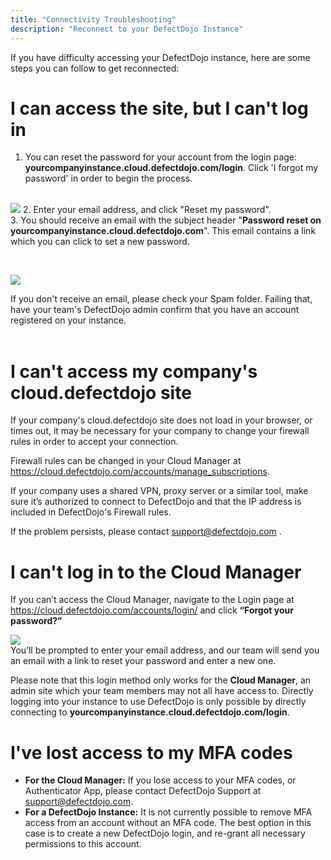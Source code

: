 ```yaml
---
title: "Connectivity Troubleshooting"
description: "Reconnect to your DefectDojo Instance"
---
```


If you have difficulty accessing your DefectDojo instance, here are some steps you can follow to get reconnected:



# **I can access the site, but I can't log in**


1. You can reset the password for your account from the login page: **yourcompanyinstance.cloud.defectdojo.com/login**. Click 'I forgot my password' in order to begin the process.  
​


![](https://downloads.intercomcdn.com/i/o/867662528/dbd2358b981f856e7f624c01/Screenshot+2023-10-30+at+2.06.03+PM.png?expires=1729720800&signature=cd15a929f169cf01783a6ed6c5e5d2808896ff64299b8cc14df0c09fd5307d72&req=fCYgEM98mINXFb4f3HP0gO6jJd9YIsKGdFgO9HgVqQpav8SNveR7J%2BvC8rys%0A5d8%3D%0A)
2. Enter your email address, and click "Reset my password".  
​
3. You should receive an email with the subject header "**Password reset on yourcompanyinstance.cloud.defectdojo.com**". This email contains a link which you can click to set a new password.  
  
​


![](https://downloads.intercomcdn.com/i/o/867664555/cef20544226f5012b4251ea6/Screenshot+2023-10-30+at+2.07.01+PM.png?expires=1729720800&signature=c40a92e6ec5c8c66de22e14b50f0d6a94c4b9eecf39ebefae7da739194efb44f&req=fCYgEM96mIRaFb4f3HP0gH1b%2F68jdpPBfLFZTfDo%2FQdLZvSWWjFM6I7jc5Gz%0AEbA%3D%0A)


If you don't receive an email, please check your Spam folder. Failing that, have your team's DefectDojo admin confirm that you have an account registered on your instance.  
​



# **I can't access my company's cloud.defectdojo site**


If your company's cloud.defectdojo site does not load in your browser, or times out, it may be necessary for your company to change your firewall rules in order to accept your connection.



Firewall rules can be changed in your Cloud Manager at <https://cloud.defectdojo.com/accounts/manage_subscriptions>.



If your company uses a shared VPN, proxy server or a similar tool, make sure it’s authorized to connect to DefectDojo and that the IP address is included in DefectDojo's Firewall rules.



If the problem persists, please contact [support@defectdojo.com](mailto:support@defectdojo.com) .




# **I can't log in to the Cloud Manager**


If you can’t access the Cloud Manager, navigate to the Login page at <https://cloud.defectdojo.com/accounts/login/> and click **“Forgot your password?”**



![](https://defectdojo-inc.intercom-attachments-7.com/i/o/867730200/fec4f8e41a85980d9f2b5848/LLaYN22oG70U12Bn8arFUnCJcpyVZioqKmyAc9wgD0EkWqNbGQKx6IfEOIQYADmiL_oxrtcKciq3XYTFr53jF_QuqtOGDJua9JdtdyydYa9A9uwFcNkWiXEVuhwk6X2O7Euz-vfqOmqclvKzrlmiZMU?expires=1729720800&signature=8686957e56b0151acddca629d70588d3a7dc550527417676cdbdf3227efb33c5&req=fCYgEcp%2Bn4FfFb4f3HP0gJcUOE6BwyJhS43Nt3T%2B2A3Jgbqj6fMRKOC7N0bI%0AcUI%3D%0A)  
You’ll be prompted to enter your email address, and our team will send you an email with a link to reset your password and enter a new one. 



Please note that this login method only works for the **Cloud Manager**, an admin site which your team members may not all have access to. Directly logging into your instance to use DefectDojo is only possible by directly connecting to **yourcompanyinstance.cloud.defectdojo.com/login**.



# **I've lost access to my MFA codes**


* **For the Cloud Manager:** If you lose access to your MFA codes, or Authenticator App, please contact DefectDojo Support at [support@defectdojo.com](mailto:support@defectdojo.com).
* **For a DefectDojo Instance:** It is not currently possible to remove MFA access from an account without an MFA code. The best option in this case is to create a new DefectDojo login, and re\-grant all necessary permissions to this account.

